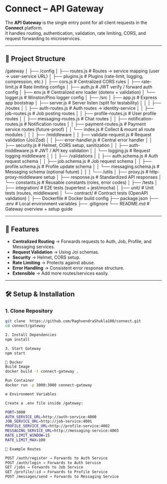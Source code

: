 # Connect – API Gateway

The **API Gateway** is the single entry point for all client requests in the **Connect** platform.  
It handles routing, authentication, validation, rate limiting, CORS, and request forwarding to microservices.

---

## 📂 Project Structure

/gateway
│
├── /config
│ ├── routes.js # Routes → service mapping (user → user-service URL)
│ ├── plugins.js # Plugins (rate-limit, logging, compression, etc.)
│ ├── cors.js # Centralized CORS rules
│ ├── rate-limit.js # Rate limiting configs
│ ├── auth.js # JWT verify / forward auth config
│ ├── env.js # Centralized env loader (dotenv + validation)
│ └── logger.js # Winston/Pino logger config
│
├── /src
│ ├── app.js # Express app bootstrap
│ ├── server.js # Server listen (split for testability)
│ │
│ ├── /routes
│ │ ├── auth-routes.js # Auth routes → identity-service
│ │ ├── job-routes.js # Job posting routes
│ │ ├── profile-routes.js # User profile routes
│ │ ├── messaging-routes.js # Chat routes
│ │ ├── notification-routes.js # Notification routes
│ │ ├── payment-routes.js # Payment service routes (future-proof)
│ │ └── index.js # Collect & mount all route modules
│ │
│ ├── /middleware
│ │ ├── validate-request.js # Request validation (Joi/Zod)
│ │ ├── error-handler.js # Central error handler
│ │ ├── security.js # Helmet, CORS setup, sanitization
│ │ ├── auth-middleware.js # JWT / API key validation
│ │ └── logging.js # Request logging middleware
│ │
│ ├── /validations
│ │ ├── auth.schema.js # Auth request schema
│ │ ├── job.schema.js # Job request schema
│ │ ├── profile.schema.js # Profile update schema
│ │ └── messaging.schema.js # Messaging schema (optional future)
│ │
│ └── /utils
│ ├── proxy.js # http-proxy-middleware setup
│ ├── response.js # Standardized API responses
│ └── constants.js # Reusable constants (roles, error codes)
│
├── /tests
│ ├── integration/ # E2E tests (supertest + jest/mocha)
│ ├── unit/ # Unit tests (routes, middleware)
│ └── contract/ # Contract tests (OpenAPI validation)
│
├── Dockerfile # Docker build config
├── package.json
├── .env # Local environment variables
├── .gitignore
└── README.md # Gateway overview + setup guide

---

## 🚀 Features

- **Centralized Routing** → Forwards requests to Auth, Job, Profile, and Messaging services.
- **Request Validation** → Using Joi schemas.
- **Security** → Helmet, CORS setup.
- **Rate Limiting** → Protects against abuse.
- **Error Handling** → Consistent error response structure.
- **Extensible** → Add more routes/services easily.

---

## 🛠️ Setup & Installation

### 1. Clone Repository

```bash
git clone  https://github.com/RaghvendraShukla100/connect.git
cd connect/gateway

2. Install Dependencies
npm install

3. Start Gateway
npm start

🐳 Docker
Build Image
docker build -t connect-gateway .

Run Container
docker run -p 3000:3000 connect-gateway

⚙️ Environment Variables

Create a .env file inside /gateway:

PORT=3000
AUTH_SERVICE_URL=http://auth-service:4000
JOB_SERVICE_URL=http://job-service:4001
PROFILE_SERVICE_URL=http://profile-service:4002
MESSAGING_SERVICE_URL=http://messaging-service:4003
RATE_LIMIT_WINDOW=15
RATE_LIMIT_MAX=100

📡 Example Routes

POST /auth/register → Forwards to Auth Service
POST /auth/login → Forwards to Auth Service
GET /jobs → Forwards to Job Service
GET /profile/:id → Forwards to Profile Service
POST /messages/send → Forwards to Messaging Service

```
